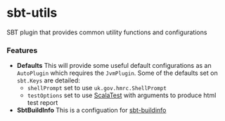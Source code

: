 sbt-utils
=========

SBT plugin that provides common utility functions and configurations

### Features
* **Defaults** This will provide some useful default configurations as an ```AutoPlugin``` which requires the ```JvmPlugin```.
Some of the defaults set on ```sbt.Keys``` are detailed:
    * ```shellPrompt``` set to use ```uk.gov.hmrc.ShellPrompt```
    * ```testOptions``` set to use [ScalaTest](http://www.scalatest.org/) with arguments to produce html test report
* **SbtBuildInfo** This is a configuation for [sbt-buildinfo](https://github.com/sbt/sbt-buildinfo)